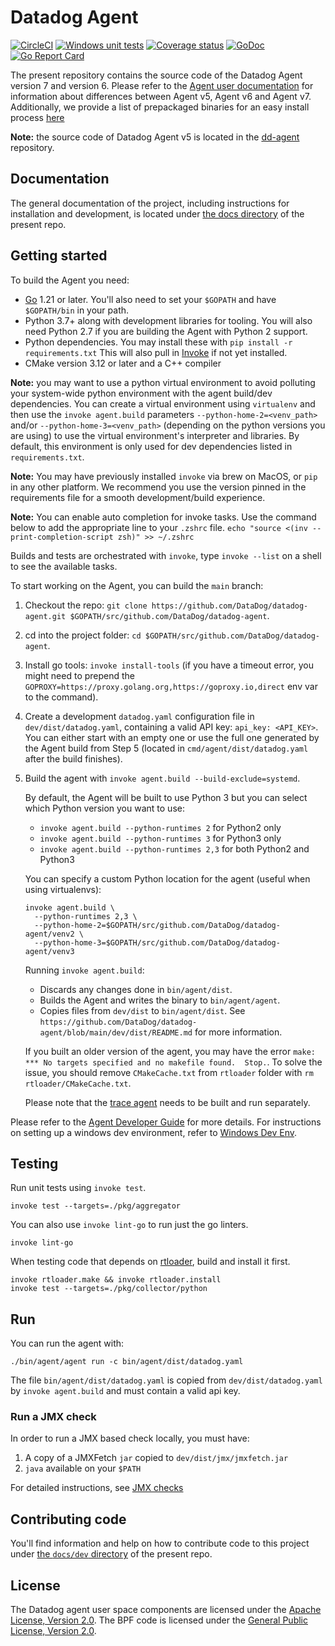 # Datadog Agent

[![CircleCI](https://circleci.com/gh/DataDog/datadog-agent/tree/main.svg?style=svg)](https://circleci.com/gh/DataDog/datadog-agent/tree/main)
[![Windows unit tests](https://github.com/DataDog/datadog-agent/actions/workflows/windows-unittests.yml/badge.svg)](https://github.com/DataDog/datadog-agent/actions/workflows/windows-unittests.yml)
[![Coverage status](https://codecov.io/github/DataDog/datadog-agent/coverage.svg?branch=main)](https://codecov.io/github/DataDog/datadog-agent?branch=main)
[![GoDoc](https://godoc.org/github.com/DataDog/datadog-agent?status.svg)](https://godoc.org/github.com/DataDog/datadog-agent)
[![Go Report Card](https://goreportcard.com/badge/github.com/DataDog/datadog-agent)](https://goreportcard.com/report/github.com/DataDog/datadog-agent)

The present repository contains the source code of the Datadog Agent version 7 and version 6. Please refer to the [Agent user documentation](docs/agent) for information about differences between Agent v5, Agent v6 and Agent v7. Additionally, we provide a list of prepackaged binaries for an easy install process [here](https://app.datadoghq.com/account/settings#agent)

**Note:** the source code of Datadog Agent v5 is located in the
[dd-agent](https://github.com/DataDog/dd-agent) repository.

## Documentation

The general documentation of the project, including instructions for installation
and development, is located under [the docs directory](docs) of the present repo.

## Getting started

To build the Agent you need:
 * [Go](https://golang.org/doc/install) 1.21 or later. You'll also need to set your `$GOPATH` and have `$GOPATH/bin` in your path.
 * Python 3.7+ along with development libraries for tooling. You will also need Python 2.7 if you are building the Agent with Python 2 support.
 * Python dependencies. You may install these with `pip install -r requirements.txt`
   This will also pull in [Invoke](http://www.pyinvoke.org) if not yet installed.
 * CMake version 3.12 or later and a C++ compiler

**Note:** you may want to use a python virtual environment to avoid polluting your
      system-wide python environment with the agent build/dev dependencies. You can
      create a virtual environment using `virtualenv` and then use the `invoke agent.build`
      parameters `--python-home-2=<venv_path>` and/or `--python-home-3=<venv_path>`
      (depending on the python versions you are using) to use the virtual environment's
      interpreter and libraries. By default, this environment is only used for dev dependencies
      listed in `requirements.txt`.

**Note:** You may have previously installed `invoke` via brew on MacOS, or `pip` in
      any other platform. We recommend you use the version pinned in the requirements
      file for a smooth development/build experience.

**Note:** You can enable auto completion for invoke tasks. Use the command below to add the appropriate line to your `.zshrc` file.
      `echo "source <(inv --print-completion-script zsh)" >> ~/.zshrc`

Builds and tests are orchestrated with `invoke`, type `invoke --list` on a shell
to see the available tasks.

To start working on the Agent, you can build the `main` branch:

1. Checkout the repo: `git clone https://github.com/DataDog/datadog-agent.git $GOPATH/src/github.com/DataDog/datadog-agent`.
2. cd into the project folder: `cd $GOPATH/src/github.com/DataDog/datadog-agent`.
3. Install go tools: `invoke install-tools` (if you have a timeout error, you might need to prepend the `GOPROXY=https://proxy.golang.org,https://goproxy.io,direct` env var to the command).
4. Create a development `datadog.yaml` configuration file in `dev/dist/datadog.yaml`, containing a valid API key: `api_key: <API_KEY>`. You can either start with an empty one or use the full one generated by the Agent build from Step 5 (located in `cmd/agent/dist/datadog.yaml` after the build finishes).
5. Build the agent with `invoke agent.build --build-exclude=systemd`.

    By default, the Agent will be built to use Python 3 but you can select which Python version you want to use:

      - `invoke agent.build --python-runtimes 2` for Python2 only
      - `invoke agent.build --python-runtimes 3` for Python3 only
      - `invoke agent.build --python-runtimes 2,3` for both Python2 and Python3

     You can specify a custom Python location for the agent (useful when using
     virtualenvs):

       invoke agent.build \
         --python-runtimes 2,3 \
         --python-home-2=$GOPATH/src/github.com/DataDog/datadog-agent/venv2 \
         --python-home-3=$GOPATH/src/github.com/DataDog/datadog-agent/venv3

    Running `invoke agent.build`:

     * Discards any changes done in `bin/agent/dist`.
     * Builds the Agent and writes the binary to `bin/agent/agent`.
     * Copies files from `dev/dist` to `bin/agent/dist`. See `https://github.com/DataDog/datadog-agent/blob/main/dev/dist/README.md` for more information.

     If you built an older version of the agent, you may have the error `make: *** No targets specified and no makefile found.  Stop.`. To solve the issue, you should remove `CMakeCache.txt` from `rtloader` folder with `rm rtloader/CMakeCache.txt`.

     Please note that the [trace agent](./docs/trace-agent/README.md) needs to be built and run separately.



Please refer to the [Agent Developer Guide](docs/dev/README.md) for more details. For instructions
on setting up a windows dev environment, refer to [Windows Dev Env](devenv).

## Testing

Run unit tests using `invoke test`.
```
invoke test --targets=./pkg/aggregator
```

You can also use `invoke lint-go` to run just the go linters.
```
invoke lint-go
```

When testing code that depends on [rtloader](/rtloader), build and install it first.
```
invoke rtloader.make && invoke rtloader.install
invoke test --targets=./pkg/collector/python
```

## Run

You can run the agent with:
```
./bin/agent/agent run -c bin/agent/dist/datadog.yaml
```

The file `bin/agent/dist/datadog.yaml` is copied from `dev/dist/datadog.yaml` by `invoke agent.build` and must contain a valid api key.

### Run a JMX check
In order to run a JMX based check locally, you must have:
1. A copy of a JMXFetch `jar` copied to `dev/dist/jmx/jmxfetch.jar`
2. `java` available on your `$PATH`

For detailed instructions, see [JMX checks](./docs/dev/checks/jmxfetch.md)

## Contributing code

You'll find information and help on how to contribute code to this project under
[the `docs/dev` directory](docs/dev) of the present repo.

## License

The Datadog agent user space components are licensed under the
[Apache License, Version 2.0](LICENSE). The BPF code is licensed
under the [General Public License, Version 2.0](pkg/ebpf/c/COPYING).
